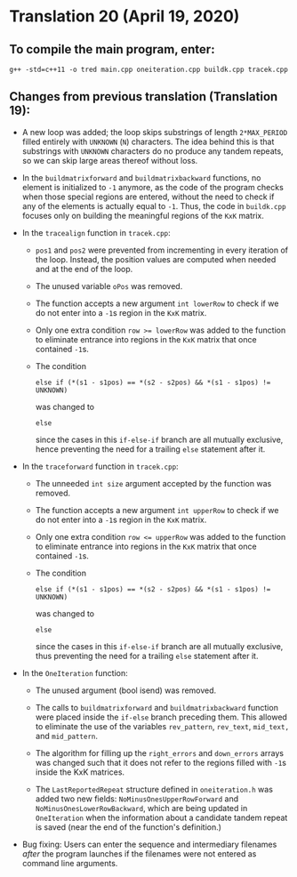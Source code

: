 # Translation 20 (April 19, 2020)

## To compile the main program, enter:

    g++ -std=c++11 -o tred main.cpp oneiteration.cpp buildk.cpp tracek.cpp

## Changes from previous translation (Translation 19):

- A new loop was added; the loop skips substrings of length `2*MAX_PERIOD` filled entirely with `UNKNOWN` (`N`) characters. The idea behind this is that substrings with `UNKNOWN` characters do no produce any tandem repeats, so we can skip large areas thereof without loss.

- In the `buildmatrixforward` and `buildmatrixbackward` functions, no element is initialized to `-1` anymore, as the code of the program checks when those special regions are entered, without the need to check if any of the elements is actually equal to `-1`. Thus, the code in `buildk.cpp` focuses only on building the meaningful regions of the `KxK` matrix.

- In the `tracealign` function in `tracek.cpp`:

  - `pos1` and `pos2` were prevented from incrementing in every iteration of the loop. Instead, the position values are computed when needed and at the end of the loop.

  - The unused variable `oPos` was removed.

  - The function accepts a new argument `int lowerRow` to check if we do not enter into a `-1`s region in the `KxK` matrix.

  - Only one extra condition `row >= lowerRow` was added to the function to eliminate entrance into regions in the `KxK` matrix that once contained `-1`s.

  - The condition
  
        else if (*(s1 - s1pos) == *(s2 - s2pos) && *(s1 - s1pos) != UNKNOWN)
        
    was changed to
    
        else
        
    since the cases in this `if-else-if` branch are all mutually exclusive, hence preventing the need for a trailing `else` statement after it.

- In the `traceforward` function in `tracek.cpp`:

  - The unneeded `int size` argument accepted by the function was removed.

  - The function accepts a new argument `int upperRow` to check if we do not enter into a `-1`s region in the `KxK` matrix.

  - Only one extra condition `row <= upperRow` was added to the function to eliminate entrance into regions in the `KxK` matrix that once contained `-1`s.

  - The condition
  
        else if (*(s1 - s1pos) == *(s2 - s2pos) && *(s1 - s1pos) != UNKNOWN)
        
    was changed to
    
        else
        
    since the cases in this `if-else-if` branch are all mutually exclusive, thus preventing the need for a trailing `else` statement after it.

- In the `OneIteration` function:

  - The unused argument (bool isend) was removed.

  - The calls to `buildmatrixforward` and `buildmatrixbackward` function were placed inside the `if-else` branch preceding them. This allowed to eliminate the use of the variables `rev_pattern`, `rev_text`, `mid_text,` and `mid_pattern`.

  - The algorithm for filling up the `right_errors` and `down_errors` arrays was changed such that it does not refer to the regions filled with `-1`s inside the KxK matrices.

  - The `LastReportedRepeat` structure defined in `oneiteration.h` was added two new fields: `NoMinusOnesUpperRowForward` and `NoMinusOnesLowerRowBackward`, which are being updated in `OneIteration` when the information about a candidate tandem repeat is saved (near the end of the function's definition.)

- Bug fixing: Users can enter the sequence and intermediary filenames *after* the program launches if the filenames were not entered as command line arguments.
